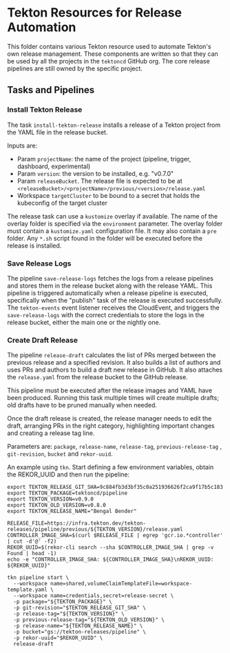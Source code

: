# Tekton Resources for Release Automation

This folder contains various Tekton resource used to automate Tekton's own
release management. These components are written so that they can be used by
all the projects in the `tektoncd` GitHub org.
The core release pipelines are still owned by the specific project.

## Tasks and Pipelines

### Install Tekton Release

The task `install-tekton-release` installs a release of a Tekton project from the YAML file in the
release bucket.

Inputs are:

- Param `projectName`: the name of the project (pipeline, trigger,
dashboard, experimental)
- Param `version`: the version to be installed, e.g. "v0.7.0"
- Param `releaseBucket`. The release file
is expected to be at `<releaseBucket>/<projectName>/previous/<version>/release.yaml`
- Workspace `targetCluster` to be bound to a secret that holds the kubeconfig of the target cluster

The release task can use a `kustomize` overlay if available. The name of the
overlay folder is specified via the `environment` parameter.
The overlay folder must contain a `kustomize.yaml` configuration file. It may
also contain a `pre` folder. Any `*.sh` script found in the folder will be
executed before the release is installed.

### Save Release Logs

The pipeline `save-release-logs` fetches the logs from a release pipelines
and stores them in the release bucket along with the release YAML.
This pipeline is triggered automatically when a release pipeline is executed,
specifically when the "publish" task of the release is executed successfully.
The `tekton-events` event listener receives the CloudEvent, and triggers
the `save-release-logs` with the correct credentials to store the logs
in the release bucket, either the main one or the nightly one.

### Create Draft Release

The pipeline `release-draft` calculates the list of PRs merged between the
previous release and a specified revision. It also builds a list of authors and
uses PRs and authors to build a draft new release in GitHub. It also attaches
the `release.yaml` from the release bucket to the GitHub release.

This pipeline must be executed after the release images and YAML have been
produced. Running this task multiple times will create multiple drafts; old
drafts have to be pruned manually when needed.

Once the draft release is created, the release manager needs to edit the draft,
arranging PRs in the right category, highlighting important changes and creating
a release tag line.

Parameters are: `package`, `release-name`, `release-tag`, `previous-release-tag`
, `git-revision`, `bucket` and `rekor-uuid`.

An example using `tkn`. Start defining a few environment variables, obtain the
REKOR_UUID and then run the pipeline:

```shell
export TEKTON_RELEASE_GIT_SHA=9c884fb3d3bf35c0a251936626f2ca9f17b5c183
export TEKTON_PACKAGE=tektoncd/pipeline
export TEKTON_VERSION=v0.9.0
export TEKTON_OLD_VERSION=v0.8.0
export TEKTON_RELEASE_NAME="Bengal Bender"

RELEASE_FILE=https://infra.tekton.dev/tekton-releases/pipeline/previous/${TEKTON_VERSION}/release.yaml
CONTROLLER_IMAGE_SHA=$(curl $RELEASE_FILE | egrep 'gcr.io.*controller' | cut -d'@' -f2)
REKOR_UUID=$(rekor-cli search --sha $CONTROLLER_IMAGE_SHA | grep -v Found | head -1)
echo -e "CONTROLLER_IMAGE_SHA: ${CONTROLLER_IMAGE_SHA}\nREKOR_UUID: ${REKOR_UUID}"

tkn pipeline start \
  --workspace name=shared,volumeClaimTemplateFile=workspace-template.yaml \
  --workspace name=credentials,secret=release-secret \
  -p package="${TEKTON_PACKAGE}" \
  -p git-revision="$TEKTON_RELEASE_GIT_SHA" \
  -p release-tag="${TEKTON_VERSION}" \
  -p previous-release-tag="${TEKTON_OLD_VERSION}" \
  -p release-name="${TEKTON_RELEASE_NAME}" \
  -p bucket="gs://tekton-releases/pipeline" \
  -p rekor-uuid="$REKOR_UUID" \
  release-draft
```
